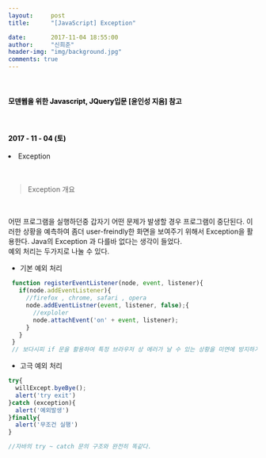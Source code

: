 ```yaml
---
layout:     post
title:      "[JavaScript] Exception"

date:       2017-11-04 18:55:00
author:     "신희준"
header-img: "img/background.jpg"
comments: true
---
```


<head>
 <meta property="og:type" content="website">
 <meta property="og:title" content="자바스크립트 예외(Exception)">
 <meta property="og:description" content="자바스크립트 예외(Exception)">
 <meta property="og:url" content="http://shj7242.github.io/2017/11/04/JavaScript12/">

 <meta name="twitter:card" content="summary">
  <meta name="twitter:title" content="자바스크립트 예외(Exception)">
  <meta name="twitter:description" content="자바스크립트 예외(Exception)">
  <meta name="FACEBOOK:domain" content="http://shj7242.github.io/2017/11/04/JavaScript12/">
  <meta name="facebook:card" content="summary">
   <meta name="facebook:title" content="자바스크립트 예외(Exception)">
   <meta name="facebook:description" content="자바스크립트 예외(Exception)">
   <meta name="facebook:domain" content="http://shj7242.github.io/2017/11/04/JavaScript12/">


 </head>

<br>
<H4 style ="font-weight:bold; color:black;"> 모덴웹을 위한 Javascript, JQuery입문 [윤인성 지음] 참고</H4>
<br>
<H4 style ="font-weight:bold; color : black">2017 - 11 - 04 (토)</H4>
<li>Exception</li>

<br>
<br>

>Exception 개요

<br>

어떤 프로그램을 실행하던중 갑자기 어떤 문제가 발생할 경우 프로그램이 중단된다. 이러한 상황을 예측하여 좀더 user-freindly한 화면을 보여주기 위해서 Exception을 활용한다. Java의 Exception 과 다를바 없다는 생각이 들었다. <br>
예외 처리는 두가지로 나눌 수 있다.
<br>

 * 기본 예외 처리

 ~~~javascript
  function registerEventListener(node, event, listener){
    if(node.addEventListener){
      //firefox , chrome, safari , opera
      node.addEventListner(event, listener, false);{
        //exploler
        node.attachEvent('on' + event, listener);
      }
    }
  }
  // 보다시피 if 문을 활용하여 특정 브라우저 상 에러가 날 수 있는 상황을 미연에 방지하기한다.
 ~~~

 * 고극 예외 처리

 ~~~javascript
 try{
   willExcept.byeBye();
   alert('try exit')
 }catch (exception){
   alert('예외발생')
 }finally{
   alert('무조건 실행')
 }

 //자바의 try ~ catch 문의 구조와 완전히 똑같다.
 ~~~
